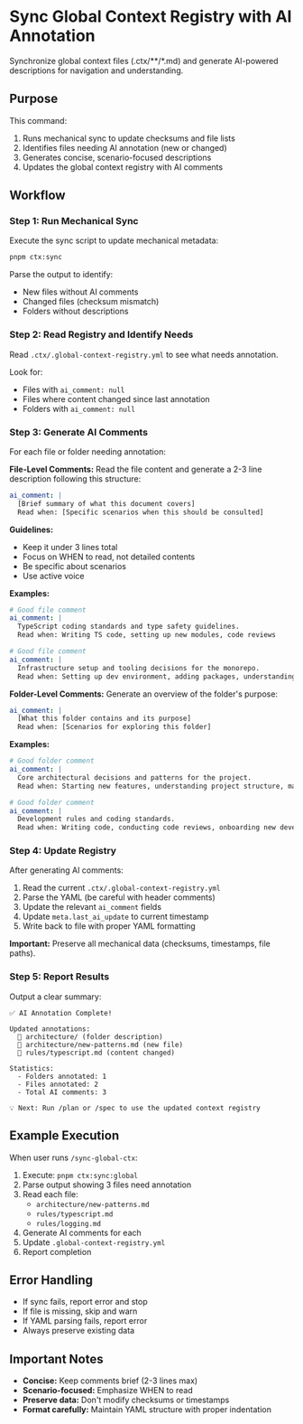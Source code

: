 # Sync Global Context Registry with AI Annotation

Synchronize global context files (.ctx/**/*.md) and generate AI-powered descriptions for navigation and understanding.

## Purpose

This command:
1. Runs mechanical sync to update checksums and file lists
2. Identifies files needing AI annotation (new or changed)
3. Generates concise, scenario-focused descriptions
4. Updates the global context registry with AI comments

## Workflow

### Step 1: Run Mechanical Sync

Execute the sync script to update mechanical metadata:

```bash
pnpm ctx:sync
```

Parse the output to identify:
- New files without AI comments
- Changed files (checksum mismatch)
- Folders without descriptions

### Step 2: Read Registry and Identify Needs

Read `.ctx/.global-context-registry.yml` to see what needs annotation.

Look for:
- Files with `ai_comment: null`
- Files where content changed since last annotation
- Folders with `ai_comment: null`

### Step 3: Generate AI Comments

For each file or folder needing annotation:

**File-Level Comments:**
Read the file content and generate a 2-3 line description following this structure:

```yaml
ai_comment: |
  [Brief summary of what this document covers]
  Read when: [Specific scenarios when this should be consulted]
```

**Guidelines:**
- Keep it under 3 lines total
- Focus on WHEN to read, not detailed contents
- Be specific about scenarios
- Use active voice

**Examples:**

```yaml
# Good file comment
ai_comment: |
  TypeScript coding standards and type safety guidelines.
  Read when: Writing TS code, setting up new modules, code reviews

# Good file comment
ai_comment: |
  Infrastructure setup and tooling decisions for the monorepo.
  Read when: Setting up dev environment, adding packages, understanding build process
```

**Folder-Level Comments:**
Generate an overview of the folder's purpose:

```yaml
ai_comment: |
  [What this folder contains and its purpose]
  Read when: [Scenarios for exploring this folder]
```

**Examples:**

```yaml
# Good folder comment
ai_comment: |
  Core architectural decisions and patterns for the project.
  Read when: Starting new features, understanding project structure, making architectural changes

# Good folder comment
ai_comment: |
  Development rules and coding standards.
  Read when: Writing code, conducting code reviews, onboarding new developers
```

### Step 4: Update Registry

After generating AI comments:

1. Read the current `.ctx/.global-context-registry.yml`
2. Parse the YAML (be careful with header comments)
3. Update the relevant `ai_comment` fields
4. Update `meta.last_ai_update` to current timestamp
5. Write back to file with proper YAML formatting

**Important:** Preserve all mechanical data (checksums, timestamps, file paths).

### Step 5: Report Results

Output a clear summary:

```
✅ AI Annotation Complete!

Updated annotations:
  📁 architecture/ (folder description)
  📄 architecture/new-patterns.md (new file)
  📄 rules/typescript.md (content changed)

Statistics:
  - Folders annotated: 1
  - Files annotated: 2
  - Total AI comments: 3

💡 Next: Run /plan or /spec to use the updated context registry
```

## Example Execution

When user runs `/sync-global-ctx`:

1. Execute: `pnpm ctx:sync:global`
2. Parse output showing 3 files need annotation
3. Read each file:
   - `architecture/new-patterns.md`
   - `rules/typescript.md`
   - `rules/logging.md`
4. Generate AI comments for each
5. Update `.global-context-registry.yml`
6. Report completion

## Error Handling

- If sync fails, report error and stop
- If file is missing, skip and warn
- If YAML parsing fails, report error
- Always preserve existing data

## Important Notes

- **Concise:** Keep comments brief (2-3 lines max)
- **Scenario-focused:** Emphasize WHEN to read
- **Preserve data:** Don't modify checksums or timestamps
- **Format carefully:** Maintain YAML structure with proper indentation
